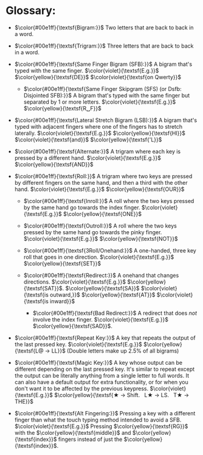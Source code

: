 # Glossary:
  
- $\color{#00e1ff}{\textsf{Bigram:}}$ Two letters that are back to back in a word.

- $\color{#00e1ff}{\textsf{Trigram:}}$ Three letters that are back to back in a word.

- $\color{#00e1ff}{\textsf{Same Finger Bigram (SFB):}}$ A bigram that's typed with the same finger. $\color{violet}{\textsf{E.g.}}$ $\color{yellow}{\textsf{DE}}$ $\color{violet}{\textsf{on Qwerty}}$

  - $\color{#00e1ff}{\textsf{Same Finger Skipgram (SFS) (or Dsfb: Disjointed SFB):}}$ A bigram that's typed with the same finger but separated by 1 or more letters. $\color{violet}{\textsf{E.g.}}$ $\color{yellow}{\textsf{R␣F}}$

-  $\color{#00e1ff}{\textsf{Lateral Stretch Bigram (LSB):}}$ A bigram that's typed with adjacent fingers where one of the fingers has to stretch laterally. $\color{violet}{\textsf{E.g.}}$ $\color{yellow}{\textsf{HI}}$ $\color{violet}{\textsf{and}}$ $\color{yellow}{\textsf{'L}}$

- $\color{#00e1ff}{\textsf{Alternate:}}$ A trigram where each key is pressed by a different hand. $\color{violet}{\textsf{E.g.}}$ $\color{yellow}{\textsf{AND}}$

- $\color{#00e1ff}{\textsf{Roll:}}$ A trigram where two keys are pressed by different fingers on the same hand, and then a third with the other hand. $\color{violet}{\textsf{E.g.}}$ $\color{yellow}{\textsf{OUR}}$

  - $\color{#00e1ff}{\textsf{Inroll:}}$ A roll where the two keys pressed by the same hand go towards the index finger. $\color{violet}{\textsf{E.g.}}$ $\color{yellow}{\textsf{ONE}}$

  - $\color{#00e1ff}{\textsf{Outroll:}}$ A roll where the two keys pressed by the same hand go towards the pinky finger. $\color{violet}{\textsf{E.g.}}$ $\color{yellow}{\textsf{NOT}}$

  - $\color{#00e1ff}{\textsf{3Roll/Onehand:}}$ A one-handed, three key roll that goes in one direction. $\color{violet}{\textsf{E.g.}}$ $\color{yellow}{\textsf{SET}}$

  - $\color{#00e1ff}{\textsf{Redirect:}}$ A onehand that changes directions. $\color{violet}{\textsf{E.g.}}$ $\color{yellow}{\textsf{SAT}}$. $\color{yellow}{\textsf{SA}}$ $\color{violet}{\textsf{is outward,}}$ $\color{yellow}{\textsf{AT}}$ $\color{violet}{\textsf{is inward}}$

    - $\color{#00e1ff}{\textsf{Bad Redirect:}}$ A redirect that does *not* involve the index finger. $\color{violet}{\textsf{E.g.}}$ $\color{yellow}{\textsf{SAD}}$.

- $\color{#00e1ff}{\textsf{Repeat Key:}}$ A key that repeats the output of the last pressed key. $\color{violet}{\textsf{E.g.}}$ $\color{yellow}{\textsf{L@ → LL}}$ (Double letters make up 2.5% of all bigrams)

- $\color{#00e1ff}{\textsf{Magic Key:}}$ A key whose output can be different depending on the last pressed key. It's similar to repeat except the output can be literally anything from a single letter to full words. It can also have a default output for extra functionality, or for when you don't want it to be affected by the previous keypress. $\color{violet}{\textsf{E.g.}}$ $\color{yellow}{\textsf{‎★ → Shift. ‎ ‎ L★ → LS. ‎ ‎ T★ → THE}}$

- $\color{#00e1ff}{\textsf{Alt Fingering:}}$ Pressing a key with a different finger than what the touch typing method intended to avoid a SFB. $\color{violet}{\textsf{E.g.}}$ Pressing $\color{yellow}{\textsf{RG}}$ with the $\color{yellow}{\textsf{middle}}$ and $\color{yellow}{\textsf{index}}$ fingers instead of just the $\color{yellow}{\textsf{index}}$.
